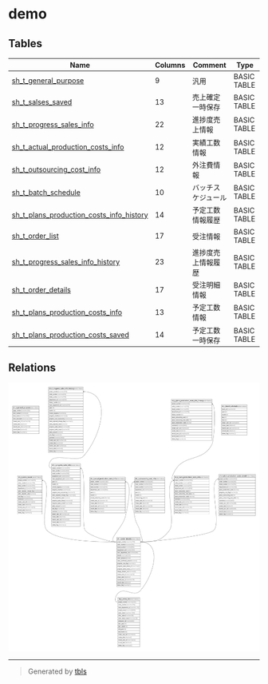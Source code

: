# demo

## Tables

| Name | Columns | Comment | Type |
| ---- | ------- | ------- | ---- |
| [sh_t_general_purpose](sh_t_general_purpose.md) | 9 | 汎用 | BASIC TABLE |
| [sh_t_salses_saved](sh_t_salses_saved.md) | 13 | 売上確定一時保存 | BASIC TABLE |
| [sh_t_progress_sales_info](sh_t_progress_sales_info.md) | 22 | 進捗度売上情報 | BASIC TABLE |
| [sh_t_actual_production_costs_info](sh_t_actual_production_costs_info.md) | 12 | 実績工数情報 | BASIC TABLE |
| [sh_t_outsourcing_cost_info](sh_t_outsourcing_cost_info.md) | 12 | 外注費情報 | BASIC TABLE |
| [sh_t_batch_schedule](sh_t_batch_schedule.md) | 10 | バッチスケジュール | BASIC TABLE |
| [sh_t_plans_production_costs_info_history](sh_t_plans_production_costs_info_history.md) | 14 | 予定工数情報履歴 | BASIC TABLE |
| [sh_t_order_list](sh_t_order_list.md) | 17 | 受注情報 | BASIC TABLE |
| [sh_t_progress_sales_info_history](sh_t_progress_sales_info_history.md) | 23 | 進捗度売上情報履歴 | BASIC TABLE |
| [sh_t_order_details](sh_t_order_details.md) | 17 | 受注明細情報 | BASIC TABLE |
| [sh_t_plans_production_costs_info](sh_t_plans_production_costs_info.md) | 13 | 予定工数情報 | BASIC TABLE |
| [sh_t_plans_production_costs_saved](sh_t_plans_production_costs_saved.md) | 14 | 予定工数一時保存 | BASIC TABLE |

## Relations

![er](schema.svg)

---

> Generated by [tbls](https://github.com/k1LoW/tbls)
